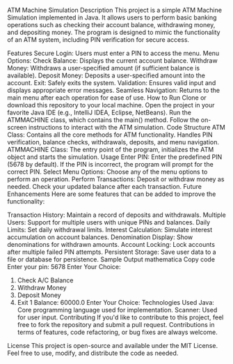 ATM Machine Simulation
Description
This project is a simple ATM Machine Simulation implemented in Java. It allows users to perform basic banking operations such as checking their account balance, withdrawing money, and depositing money. The program is designed to mimic the functionality of an ATM system, including PIN verification for secure access.

Features
Secure Login: Users must enter a PIN to access the menu.
Menu Options:
Check Balance: Displays the current account balance.
Withdraw Money: Withdraws a user-specified amount (if sufficient balance is available).
Deposit Money: Deposits a user-specified amount into the account.
Exit: Safely exits the system.
Validation: Ensures valid input and displays appropriate error messages.
Seamless Navigation: Returns to the main menu after each operation for ease of use.
How to Run
Clone or download this repository to your local machine.
Open the project in your favorite Java IDE (e.g., IntelliJ IDEA, Eclipse, NetBeans).
Run the ATMMACHINE class, which contains the main() method.
Follow the on-screen instructions to interact with the ATM simulation.
Code Structure
ATM Class:
Contains all the core methods for ATM functionality.
Handles PIN verification, balance checks, withdrawals, deposits, and menu navigation.
ATMMACHINE Class:
The entry point of the program, initializes the ATM object and starts the simulation.
Usage
Enter PIN:
Enter the predefined PIN (5678 by default).
If the PIN is incorrect, the program will prompt for the correct PIN.
Select Menu Options:
Choose any of the menu options to perform an operation.
Perform Transactions:
Deposit or withdraw money as needed.
Check your updated balance after each transaction.
Future Enhancements
Here are some features that can be added to improve the functionality:

Transaction History: Maintain a record of deposits and withdrawals.
Multiple Users: Support for multiple users with unique PINs and balances.
Daily Limits: Set daily withdrawal limits.
Interest Calculation: Simulate interest accumulation on account balances.
Denomination Display: Show denominations for withdrawn amounts.
Account Locking: Lock accounts after multiple failed PIN attempts.
Persistent Storage: Save user data to a file or database for persistence.
Sample Output
mathematica
Copy code
Enter your pin: 
5678
Enter Your Choice: 
1. Check A/C Balance
2. Withdraw Money
3. Deposit Money
4. Exit
1
Balance: 60000.0
Enter Your Choice: 
Technologies Used
Java: Core programming language used for implementation.
Scanner: Used for user input.
Contributing
If you'd like to contribute to this project, feel free to fork the repository and submit a pull request. Contributions in terms of features, code refactoring, or bug fixes are always welcome.

License
This project is open-source and available under the MIT License. Feel free to use, modify, and distribute the code as needed.
